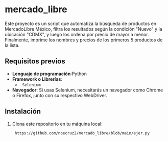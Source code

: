 # mercado_libre

Este proyecto es un script que automatiza la búsqueda de productos en MercadoLibre México, filtra los resultados según la condición "Nuevo" y la ubicación "CDMX", y luego los ordena por precio de mayor a menor. Finalmente, imprime los nombres y precios de los primeros 5 productos de la lista.

## Requisitos previos

- **Lenguaje de programación**:Python
- **Framework o Librerías**: 
  - ` Selenium` 
- **Navegador**: Si usas Selenium, necesitarás un navegador como Chrome o Firefox, junto con su respectivo WebDriver.

## Instalación

1. Clona este repositorio en tu máquina local:
   ```bash
    https://github.com/noecruz2/mercado_libre/blob/main/ejer.py
